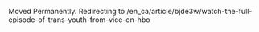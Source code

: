 Moved Permanently. Redirecting to
/en\_ca/article/bjde3w/watch-the-full-episode-of-trans-youth-from-vice-on-hbo
